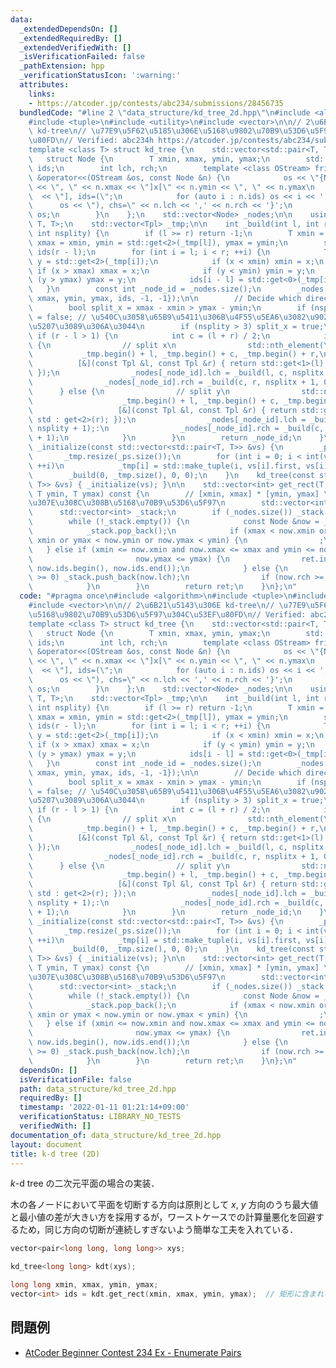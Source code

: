 ```yaml
---
data:
  _extendedDependsOn: []
  _extendedRequiredBy: []
  _extendedVerifiedWith: []
  _isVerificationFailed: false
  _pathExtension: hpp
  _verificationStatusIcon: ':warning:'
  attributes:
    links:
    - https://atcoder.jp/contests/abc234/submissions/28456735
  bundledCode: "#line 2 \"data_structure/kd_tree_2d.hpp\"\n#include <algorithm>\n\
    #include <tuple>\n#include <utility>\n#include <vector>\n\n// 2\u6B21\u5143\u306E\
    \ kd-tree\n// \u77E9\u5F62\u5185\u306E\u5168\u9802\u70B9\u53D6\u5F97\u304C\u53EF\
    \u80FD\n// Verified: abc234h https://atcoder.jp/contests/abc234/submissions/28456735\n\
    template <class T> struct kd_tree {\n    std::vector<std::pair<T, T>> _ps;\n \
    \   struct Node {\n        T xmin, xmax, ymin, ymax;\n        std::vector<int>\
    \ ids;\n        int lch, rch;\n        template <class OStream> friend OStream\
    \ &operator<<(OStream &os, const Node &n) {\n            os << \"{Node[\" << n.xmin\
    \ << \", \" << n.xmax << \"]x[\" << n.ymin << \", \" << n.ymax\n             \
    \  << \"], ids=(\";\n            for (auto i : n.ids) os << i << ',';\n      \
    \      os << \"), chs=\" << n.lch << ',' << n.rch << '}';\n            return\
    \ os;\n        }\n    };\n    std::vector<Node> _nodes;\n\n    using Tpl = std::tuple<int,\
    \ T, T>;\n    std::vector<Tpl> _tmp;\n\n    int _build(int l, int r, int nsplitx,\
    \ int nsplity) {\n        if (l >= r) return -1;\n        T xmin = std::get<1>(_tmp[l]),\
    \ xmax = xmin, ymin = std::get<2>(_tmp[l]), ymax = ymin;\n        std::vector<int>\
    \ ids(r - l);\n        for (int i = l; i < r; ++i) {\n            T x = std::get<1>(_tmp[i]),\
    \ y = std::get<2>(_tmp[i]);\n            if (x < xmin) xmin = x;\n           \
    \ if (x > xmax) xmax = x;\n            if (y < ymin) ymin = y;\n            if\
    \ (y > ymax) ymax = y;\n            ids[i - l] = std::get<0>(_tmp[i]);\n     \
    \   }\n        const int _node_id = _nodes.size();\n        _nodes.push_back({xmin,\
    \ xmax, ymin, ymax, ids, -1, -1});\n\n        // Decide which direction to split\n\
    \        bool split_x = xmax - xmin > ymax - ymin;\n        if (nsplitx > 3) split_x\
    \ = false; // \u540C\u3058\u65B9\u5411\u306B\u4F55\u5EA6\u3082\u9023\u7D9A\u3067\
    \u5207\u3089\u306A\u3044\n        if (nsplity > 3) split_x = true;\n\n       \
    \ if (r - l > 1) {\n            int c = (l + r) / 2;\n            if (split_x)\
    \ {\n                // split x\n                std::nth_element(\n         \
    \           _tmp.begin() + l, _tmp.begin() + c, _tmp.begin() + r,\n          \
    \          [&](const Tpl &l, const Tpl &r) { return std::get<1>(l) < std::get<1>(r);\
    \ });\n                _nodes[_node_id].lch = _build(l, c, nsplitx + 1, 0);\n\
    \                _nodes[_node_id].rch = _build(c, r, nsplitx + 1, 0);\n      \
    \      } else {\n                // split y\n                std::nth_element(\n\
    \                    _tmp.begin() + l, _tmp.begin() + c, _tmp.begin() + r,\n \
    \                   [&](const Tpl &l, const Tpl &r) { return std::get<2>(l) <\
    \ std : get<2>(r); });\n                _nodes[_node_id].lch = _build(l, c, 0,\
    \ nsplity + 1);:\n                _nodes[_node_id].rch = _build(c, r, 0, nsplity\
    \ + 1);\n            }\n        }\n        return _node_id;\n    }\n\n    void\
    \ _initialize(const std::vector<std::pair<T, T>> &vs) {\n        _ps = vs;\n \
    \       _tmp.resize(_ps.size());\n        for (int i = 0; i < int(vs.size());\
    \ ++i)\n            _tmp[i] = std::make_tuple(i, vs[i].first, vs[i].second);\n\
    \        _build(0, _tmp.size(), 0, 0);\n    }\n    kd_tree(const std::vector<std::pair<T,\
    \ T>> &vs) { _initialize(vs); }\n\n    std::vector<int> get_rect(T xmin, T xmax,\
    \ T ymin, T ymax) const {\n        // [xmin, xmax] * [ymin, ymax] \u306B\u542B\
    \u307E\u308C\u308B\u5168\u70B9\u53D6\u5F97\n        std::vector<int> ret;\n  \
    \      std::vector<int> _stack;\n        if (_nodes.size()) _stack.push_back(0);\n\
    \        while (!_stack.empty()) {\n            const Node &now = _nodes[_stack.back()];\n\
    \            _stack.pop_back();\n            if (xmax < now.xmin or now.xmax <\
    \ xmin or ymax < now.ymin or now.ymax < ymin) {\n                ;\n         \
    \   } else if (xmin <= now.xmin and now.xmax <= xmax and ymin <= now.ymin and\n\
    \                       now.ymax <= ymax) {\n                ret.insert(ret.end(),\
    \ now.ids.begin(), now.ids.end());\n            } else {\n                if (now.lch\
    \ >= 0) _stack.push_back(now.lch);\n                if (now.rch >= 0) _stack.push_back(now.rch);\n\
    \            }\n        }\n        return ret;\n    }\n};\n"
  code: "#pragma once\n#include <algorithm>\n#include <tuple>\n#include <utility>\n\
    #include <vector>\n\n// 2\u6B21\u5143\u306E kd-tree\n// \u77E9\u5F62\u5185\u306E\
    \u5168\u9802\u70B9\u53D6\u5F97\u304C\u53EF\u80FD\n// Verified: abc234h https://atcoder.jp/contests/abc234/submissions/28456735\n\
    template <class T> struct kd_tree {\n    std::vector<std::pair<T, T>> _ps;\n \
    \   struct Node {\n        T xmin, xmax, ymin, ymax;\n        std::vector<int>\
    \ ids;\n        int lch, rch;\n        template <class OStream> friend OStream\
    \ &operator<<(OStream &os, const Node &n) {\n            os << \"{Node[\" << n.xmin\
    \ << \", \" << n.xmax << \"]x[\" << n.ymin << \", \" << n.ymax\n             \
    \  << \"], ids=(\";\n            for (auto i : n.ids) os << i << ',';\n      \
    \      os << \"), chs=\" << n.lch << ',' << n.rch << '}';\n            return\
    \ os;\n        }\n    };\n    std::vector<Node> _nodes;\n\n    using Tpl = std::tuple<int,\
    \ T, T>;\n    std::vector<Tpl> _tmp;\n\n    int _build(int l, int r, int nsplitx,\
    \ int nsplity) {\n        if (l >= r) return -1;\n        T xmin = std::get<1>(_tmp[l]),\
    \ xmax = xmin, ymin = std::get<2>(_tmp[l]), ymax = ymin;\n        std::vector<int>\
    \ ids(r - l);\n        for (int i = l; i < r; ++i) {\n            T x = std::get<1>(_tmp[i]),\
    \ y = std::get<2>(_tmp[i]);\n            if (x < xmin) xmin = x;\n           \
    \ if (x > xmax) xmax = x;\n            if (y < ymin) ymin = y;\n            if\
    \ (y > ymax) ymax = y;\n            ids[i - l] = std::get<0>(_tmp[i]);\n     \
    \   }\n        const int _node_id = _nodes.size();\n        _nodes.push_back({xmin,\
    \ xmax, ymin, ymax, ids, -1, -1});\n\n        // Decide which direction to split\n\
    \        bool split_x = xmax - xmin > ymax - ymin;\n        if (nsplitx > 3) split_x\
    \ = false; // \u540C\u3058\u65B9\u5411\u306B\u4F55\u5EA6\u3082\u9023\u7D9A\u3067\
    \u5207\u3089\u306A\u3044\n        if (nsplity > 3) split_x = true;\n\n       \
    \ if (r - l > 1) {\n            int c = (l + r) / 2;\n            if (split_x)\
    \ {\n                // split x\n                std::nth_element(\n         \
    \           _tmp.begin() + l, _tmp.begin() + c, _tmp.begin() + r,\n          \
    \          [&](const Tpl &l, const Tpl &r) { return std::get<1>(l) < std::get<1>(r);\
    \ });\n                _nodes[_node_id].lch = _build(l, c, nsplitx + 1, 0);\n\
    \                _nodes[_node_id].rch = _build(c, r, nsplitx + 1, 0);\n      \
    \      } else {\n                // split y\n                std::nth_element(\n\
    \                    _tmp.begin() + l, _tmp.begin() + c, _tmp.begin() + r,\n \
    \                   [&](const Tpl &l, const Tpl &r) { return std::get<2>(l) <\
    \ std : get<2>(r); });\n                _nodes[_node_id].lch = _build(l, c, 0,\
    \ nsplity + 1);:\n                _nodes[_node_id].rch = _build(c, r, 0, nsplity\
    \ + 1);\n            }\n        }\n        return _node_id;\n    }\n\n    void\
    \ _initialize(const std::vector<std::pair<T, T>> &vs) {\n        _ps = vs;\n \
    \       _tmp.resize(_ps.size());\n        for (int i = 0; i < int(vs.size());\
    \ ++i)\n            _tmp[i] = std::make_tuple(i, vs[i].first, vs[i].second);\n\
    \        _build(0, _tmp.size(), 0, 0);\n    }\n    kd_tree(const std::vector<std::pair<T,\
    \ T>> &vs) { _initialize(vs); }\n\n    std::vector<int> get_rect(T xmin, T xmax,\
    \ T ymin, T ymax) const {\n        // [xmin, xmax] * [ymin, ymax] \u306B\u542B\
    \u307E\u308C\u308B\u5168\u70B9\u53D6\u5F97\n        std::vector<int> ret;\n  \
    \      std::vector<int> _stack;\n        if (_nodes.size()) _stack.push_back(0);\n\
    \        while (!_stack.empty()) {\n            const Node &now = _nodes[_stack.back()];\n\
    \            _stack.pop_back();\n            if (xmax < now.xmin or now.xmax <\
    \ xmin or ymax < now.ymin or now.ymax < ymin) {\n                ;\n         \
    \   } else if (xmin <= now.xmin and now.xmax <= xmax and ymin <= now.ymin and\n\
    \                       now.ymax <= ymax) {\n                ret.insert(ret.end(),\
    \ now.ids.begin(), now.ids.end());\n            } else {\n                if (now.lch\
    \ >= 0) _stack.push_back(now.lch);\n                if (now.rch >= 0) _stack.push_back(now.rch);\n\
    \            }\n        }\n        return ret;\n    }\n};\n"
  dependsOn: []
  isVerificationFile: false
  path: data_structure/kd_tree_2d.hpp
  requiredBy: []
  timestamp: '2022-01-11 01:21:14+09:00'
  verificationStatus: LIBRARY_NO_TESTS
  verifiedWith: []
documentation_of: data_structure/kd_tree_2d.hpp
layout: document
title: k-d tree (2D)
---
```


$k$-d tree の二次元平面の場合の実装．

木の各ノードにおいて平面を切断する方向は原則として $x$, $y$ 方向のうち最大値と最小値の差が大きい方を採用するが，ワーストケースでの計算量悪化を回避するため，同じ方向の切断が連続しすぎないよう簡単な工夫を入れている．

```cpp
vector<pair<long long, long long>> xys;

kd_tree<long long> kdt(xys);

long long xmin, xmax, ymin, ymax;
vector<int> ids = kdt.get_rect(xmin, xmax, ymin, ymax);  // 矩形に含まれる頂点番号取得
```

## 問題例

- [AtCoder Beginner Contest 234 Ex - Enumerate Pairs](https://atcoder.jp/contests/abc234/submissions/28456735)
